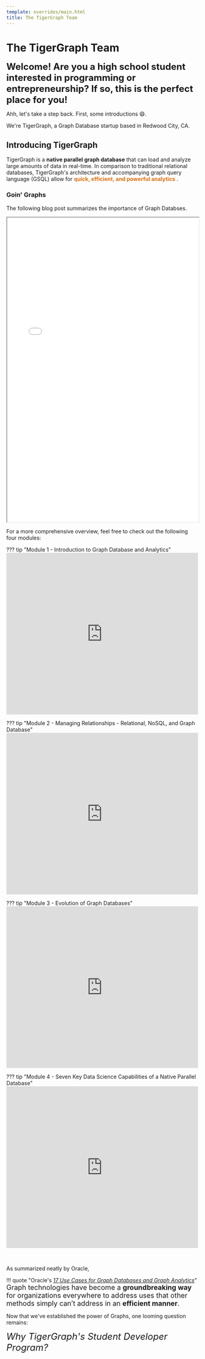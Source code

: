 ```yaml
---
template: overrides/main.html
title: The TigerGraph Team
---
```


# The TigerGraph Team

<font size=5> **Welcome! Are you a high school student interested in programming or entrepreneurship? If so, this is the perfect place for you!** </font>

Ahh, let's take a step back. First, some introductions 😄.

We're TigerGraph, a Graph Database startup based in Redwood City, CA.

## **Introducing TigerGraph**

TigerGraph is a **native parallel graph database** that can load and analyze large
amounts of data in real-time. In comparison to traditional relational databases,
TigerGraph's architecture and accompanying graph query language (GSQL) allow
for <font color='#DD6EOF'> **quick, efficient, and powerful analytics** </font>.

### **Goin' Graphs**

The following blog post summarizes the importance of Graph Databses.

<iframe src=../../assets/webpages/whatIsGraph.pdf width="100%" height="800"></iframe>


For a more comprehensive overview, feel free to check out the following four modules:

??? tip "Module 1 - Introduction to Graph Database and Analytics"
    <iframe width="100%" height="425px" src="https://www.youtube.com/embed/g_yhkMA3xoE" frameborder="0" allow="accelerometer; autoplay; encrypted-media; gyroscope; picture-in-picture" allowfullscreen></iframe>

??? tip "Module 2 - Managing Relationships - Relational, NoSQL, and Graph Database"
    <iframe width="100%" height="425px" src="https://www.youtube.com/embed/qLTiyg7972o" frameborder="0" allow="accelerometer; autoplay; encrypted-media; gyroscope; picture-in-picture" allowfullscreen></iframe>

??? tip "Module 3 - Evolution of Graph Databases"
    <iframe width="100%" height="425px" src="https://www.youtube.com/embed/ZE2u9oLW18k" frameborder="0" allow="accelerometer; autoplay; encrypted-media; gyroscope; picture-in-picture" allowfullscreen></iframe>

??? tip "Module 4 - Seven Key Data Science Capabilities of a Native Parallel Database"
    <iframe width="100%" height="425px" src="https://www.youtube.com/embed/mfP6oHNZv34" frameborder="0" allow="accelerometer; autoplay; encrypted-media; gyroscope; picture-in-picture" allowfullscreen></iframe>

&nbsp; &nbsp;

As summarized neatly by Oracle,

!!! quote "Oracle's [*17 Use Cases for Graph Databases and Graph Analytics*](https://www.oracle.com/a/ocom/docs/graph-database-use-cases-ebook.pdf?intcmp=:ow:lp:2t:::RC_WWMK210121P00001:&source=WWMK210121P00001+:ow:lp:2t:::RC_WWMK210121P00001:)"
    <font size=4> Graph technologies have become a **groundbreaking way** for organizations </font>
    <font size=4> everywhere to address uses that other methods simply can’t address in an </font>
    <font size=4> **efficient manner**. </font>

Now that we've established the power of Graphs, one looming question remains:

<font size=5>*Why TigerGraph's Student Developer Program?*</font>

&nbsp; &nbsp;

<!--

Now, how do we go about creating our own?

&nbsp; &nbsp;

### The Cloud Portal

TigerGraph graciously provides a free-tier cloud portal open to all. Creating an
account is as simple as navigating to its [website](https://tgcloud.io/) and clicking
on the orange **Login/Register** button. We'll cover setting up one's first solution
in the ensuing *"Dashboarding 101"* section.

For a brief introduction, feel free to check out the following video:

??? info "Getting Started with TigerGraph Cloud (2021)"
    <iframe width="100%" height="425px" src="https://www.youtube.com/embed/mOsfjst6Ahs" frameborder="0" allow="accelerometer; autoplay; encrypted-media; gyroscope; picture-in-picture" allowfullscreen></iframe>

> NOTE: For a detailed overview of TigerGraph Cloud, make sure to check out: [TG Cloud Docs](https://docs.tigergraph.com/cloud)

&nbsp; &nbsp;

-->
